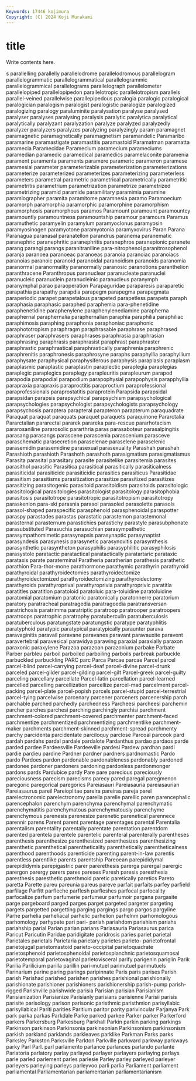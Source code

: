 ```yaml
---
Keywords: 17446 kojimura
Copyright: (C) 2024 Koji Murakami
---
```


# title

Write contents here.



s parallelling parallelly
parallelodrome parallelodromous parallelogram parallelogrammatic parallelogrammatical parallelogrammic parallelogrammical parallelograms parallelograph parallelometer
parallelopiped parallelopipedon parallelotropic parallelotropism parallels parallel-veined parallelwise parallepipedous paralogia paralogic
paralogical paralogician paralogism paralogist paralogistic paralogize paralogized paralogizing paralogy paraluminite
paralysation paralyse paralysed paralyser paralyses paralysing paralysis paralytic paralytica paralytical
paralytically paralyzant paralyzation paralyze paralyzed paralyzedly paralyzer paralyzers paralyzes paralyzing
paralyzingly param paramagnet paramagnetic paramagnetically paramagnetism paramandelic Paramaribo paramarine paramastigate
paramastitis paramastoid Paramatman paramatta paramecia Paramecidae Paramecium paramecium parameciums paramedian
paramedic paramedical paramedics paramelaconite paramenia parament paramenta paraments paramere parameric
parameron paramese paramesial parameter parameterizable parameterization parameterizations parameterize parameterized parameterizes
parameterizing parameterless parameters parametral parametric parametrical parametrically parametritic parametritis parametrium
parametrization parametrize parametrized parametrizing paramid paramide paramilitary paramimia paramine paramiographer
paramita paramitome paramnesia paramo Paramoecium paramorph paramorphia paramorphic paramorphine paramorphism
paramorphosis paramorphous paramos Paramount paramount paramountcy paramountly paramountness paramountship paramour
paramours Paramus paramuthetic paramyelin paramylum paramyoclonus paramyosin paramyosinogen paramyotone paramyotonia
paramyxovirus Paran Parana Paranagua paranasal paranatellon parandrus paranema paranematic paranephric
paranephritic paranephritis paranephros paranepionic paranete parang parangi parangs paranitraniline para-nitrophenol
paranitrosophenol paranja paranoea paranoeac paranoeas paranoia paranoiac paranoiacs paranoias paranoic
paranoid paranoidal paranoidism paranoids paranomia paranormal paranormality paranormally paranosic paranotions
paranthelion paranthracene Paranthropus paranuclear paranucleate paranuclei paranucleic paranuclein paranucleinic paranucleus
paranymph paranymphal parao paraoperation Parapaguridae paraparesis paraparetic parapathia parapathy parapdia
parapegm parapegma parapegmata paraperiodic parapet parapetalous parapeted parapetless parapets paraph
paraphasia paraphasic paraphed paraphemia para-phenetidine paraphenetidine paraphenylene paraphenylenediamine parapherna paraphernal
paraphernalia paraphernalian paraphia paraphilia paraphiliac paraphimosis paraphing paraphonia paraphoniac paraphonic
paraphototropism paraphragm paraphrasable paraphrase paraphrased paraphraser paraphrasers paraphrases paraphrasia paraphrasian
paraphrasing paraphrasis paraphrasist paraphrast paraphraster paraphrastic paraphrastical paraphrastically paraphrenia paraphrenic
paraphrenitis paraphronesis paraphrosyne paraphs paraphyllia paraphyllium paraphysate paraphysical paraphysiferous paraphysis
paraplasis paraplasm paraplasmic paraplastic paraplastin paraplectic paraplegia paraplegias paraplegic paraplegics
paraplegy parapleuritis parapleurum parapod parapodia parapodial parapodium parapophysial parapophysis parapphyllia
parapraxia parapraxis paraproctitis paraproctium paraprofessional paraprofessionals paraprostatitis paraprotein Parapsida parapsidal
parapsidan parapsis parapsychical parapsychism parapsychological parapsychologies parapsychologist parapsychologists parapsychology parapsychosis
paraptera parapteral parapteron parapterum paraquadrate Paraquat paraquat paraquats paraquet paraquets
paraquinone Pararctalia Pararctalian pararectal pararek parareka para-rescue pararhotacism pararosaniline pararosolic
pararthria paras parasaboteur parasalpingitis parasang parasangs parascene parascenia parascenium parasceve
paraschematic parasecretion paraselenae paraselene paraselenic parasemidin parasemidine parasexual parasexuality Parashah
parashah Parashioth parashioth Parashoth parashoth parasigmatism parasigmatismus Parasita parasital parasitary
parasite parasitelike parasitemia parasites parasithol parasitic Parasitica parasitical parasitically parasiticalness
parasiticidal parasiticide parasiticidic parasitics parasiticus Parasitidae parasitism parasitisms parasitization parasitize
parasitized parasitizes parasitizing parasitogenic parasitoid parasitoidism parasitoids parasitologic parasitological parasitologies
parasitologist parasitology parasitophobia parasitosis parasitotrope parasitotropic parasitotropism parasitotropy paraskenion para-ski
parasnia parasol parasoled parasolette parasols parasol-shaped paraspecific parasphenoid parasphenoidal paraspotter
paraspy parastades parastas parastatic parastemon parastemonal parasternal parasternum parastichies parastichy
parastyle parasubphonate parasubstituted Parasuchia parasuchian parasympathetic parasympathomimetic parasynapsis parasynaptic parasynaptist
parasyndesis parasynesis parasynetic parasynovitis parasynthesis parasynthetic parasyntheton parasyphilis parasyphilitic parasyphilosis
parasystole paratactic paratactical paratactically paratartaric parataxic parataxis parate paraterminal Paratheria
paratherian parathesis parathetic parathion Para-thor-mone parathormone parathymic parathyrin parathyroid parathyroidal
parathyroidectomies parathyroidectomize parathyroidectomized parathyroidectomizing parathyroidectomy parathyroids parathyroprival parathyroprivia parathyroprivic paratitla
paratitles paratitlon paratoloid paratoluic para-toluidine paratoluidine paratomial paratomium paratonic paratonically
paratonnerre paratorium paratory paratracheal paratragedia paratragoedia paratransversan paratrichosis paratrimma paratriptic
paratroop paratrooper paratroopers paratroops paratrophic paratrophy paratuberculin paratuberculosis paratuberculous paratungstate
paratungstic paratype paratyphlitis paratyphoid paratypic paratypical paratypically paraunter parava paravaginitis
paravail paravane paravanes paravant paravauxite paravent paravertebral paravesical paravidya parawing
paraxial paraxially paraxon paraxonic paraxylene Parazoa parazoan parazonium parbake Parbate
Parber parbleu parboil parboiled parboiling parboils parbreak parbuckle parbuckled parbuckling
PARC parc Parca Parcae parcae Parcel parcel parcel-blind parcel-carrying parcel-deaf
parcel-divine parcel-drunk parceled parcel-gilder parcel-gilding parcel-gilt Parcel-greek parcel-guilty parceling parcellary
parcellate Parcel-latin parcellation parcel-learned parcelled parcelling parcellization parcellize parcel-mad parcelment
parcel-packing parcel-plate parcel-popish parcels parcel-stupid parcel-terrestrial parcel-tying parcelwise parcenary parcener
parceners parcenership parch parchable parched parchedly parchedness Parcheesi parcheesi parchemin
parcher parches parchesi parching parchingly parchisi parchment parchment-colored parchment-covered parchmenter
parchment-faced parchmentize parchmentized parchmentizing parchmentlike parchment-maker parchments parchment-skinned parchment-spread parchmenty
parchy parcidenta parcidentate parciloquy parclose Parcoal parcook pard pardah pardahs
pardal pardale pardalote Pardanthus pardao pardaos parde parded pardee Pardeesville
Pardeeville pardesi Pardew pardhan pardi pardie pardieu pardine Pardner pardner
pardners pardnomastic Pardo pardo Pardoes pardon pardonable pardonableness pardonably pardoned
pardonee pardoner pardoners pardoning pardonless pardonmonger pardons pards Pardubice pardy
Pare pare parecious pareciously pareciousness parecism parecisms parecy pared paregal
paregmenon paregoric paregorical paregorics Pareiasauri Pareiasauria pareiasaurian Pareiasaurus pareil Pareioplitae
pareira pareiras pareja parel parelectronomic parelectronomy parella parelle parellic paren
parencephalic parencephalon parenchym parenchyma parenchymal parenchymatic parenchymatitis parenchymatous parenchymatously parenchyme
parenchymous parenesis parenesize parenetic parenetical parennece parennir parens Parent parent
parentage parentages parental Parentalia parentalism parentality parentally parentate parentation parentdom
parented parentela parentele parentelic parenteral parenterally parentheses parenthesis parenthesize parenthesized
parenthesizes parenthesizing parenthetic parenthetical parentheticality parenthetically parentheticalness parenthood parenthoods parenticide
parenting parent-in-law parentis parentless parentlike parents parentship Pareoean parepididymal parepididymis
parepigastric parer parerethesis parerga parergal parergic parergon parergy parers pares
pareses Paresh paresis paresthesia paresthesis paresthetic parethmoid paretic paretically paretics
Pareto paretta Parette pareu pareunia pareus pareve parfait parfaits parfey
parfield parfilage Parfitt parfleche parflesh parfleshes parfocal parfocality parfocalize parfum
parfumerie parfumeur parfumoir pargana pargasite parge pargeboard parged parges parget
pargeted pargeter pargeting pargets pargetted pargetting parging pargings pargo pargos
pargyline Parhe parhelia parheliacal parhelic parhelion parhelnm parhomologous parhomology parhypate
pari pari- pariah pariahdom pariahism pariahs pariahship parial Parian parian
parians Pariasauria Pariasaurus parica Paricut Paricutin Paridae paridigitate paridrosis paries
pariet parietal Parietales parietals Parietaria parietary parietes parieto- parietofrontal parietojugal
parietomastoid parieto-occipital parietoquadrate parietosphenoid parietosphenoidal parietosplanchnic parietosquamosal parietotemporal parietovaginal parietovisceral
parify parigenin pariglin Parik Parilia Parilicium parilla parillin pari-mutuel parimutuel
parimutuels Parinarium parine paring parings paripinnate Paris paris parises Parish
parish Parishad parished parishen parishes parishional parishionally parishionate parishioner parishioners
parishionership parish-pump parish-rigged Parishville parishwide parisia Parisian parisian Parisianism Parisianization
Parisianize Parisianly parisians parisienne Parisii parisis parisite parisology parison parisonic
paristhmic paristhmion parisyllabic parisyllabical Pariti parities Paritium paritor parity parivincular
Parjanya Park park parka parkas Parkdale Parke parked parkee Parker
parker Parkerford parkers Parkersburg Parkesburg Parkhall Parkin parkin parking parkings
Parkinson parkinson Parkinsonia parkinsonian Parkinsonism parkinsonism parkish parkland parklands parkleaves
parklike Parkman Parks parks Parksley Parkston Parksville Parkton Parkville parkward
parkway parkways parky Parl Parl. parl parlamento parlance parlances parlando
parlante Parlatoria parlatory parlay parlayed parlayer parlayers parlaying parlays parle
parled parlement parles parlesie Parley parley parleyed parleyer parleyers parleying
parleys parleyvoo parli parlia Parliament parliament parliamental Parliamentarian parliamentarian parliamentarianism
